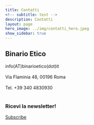 ```yaml
---
title: Contatti
<!-- subtitle: test -->
description: Contatti
layout: page
hero_image: ../img/contatti_hero.jpeg
show_sidebar: true
---
```

## Binario Etico
<i class="fas fa-paper-plane"> </i> info(AT)binarioetico(dot)it  
<br>
<i class="fas fa-map-marker-alt"> </i> Via Flaminia 48, 00196 Roma  
<br>
<i class="fas fa-phone-alt"> </i> Tel. +39 340 4830930
<br>
<br>

### Ricevi la newsletter!
<i class="fas fa-newspaper"> </i> <a href="https://list.binarioetico.it" target="_blank">Subscribe</a>
